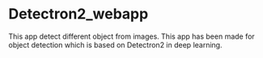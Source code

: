 # Detectron2_webapp
This app detect different object from images.
This app has been made for object detection which is based on Detectron2 in deep learning.
